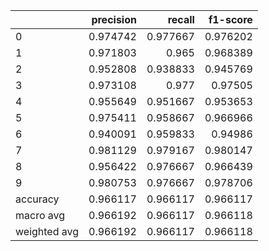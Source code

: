 |              |   precision |   recall |   f1-score |
|:-------------|------------:|---------:|-----------:|
| 0            |    0.974742 | 0.977667 |   0.976202 |
| 1            |    0.971803 | 0.965    |   0.968389 |
| 2            |    0.952808 | 0.938833 |   0.945769 |
| 3            |    0.973108 | 0.977    |   0.97505  |
| 4            |    0.955649 | 0.951667 |   0.953653 |
| 5            |    0.975411 | 0.958667 |   0.966966 |
| 6            |    0.940091 | 0.959833 |   0.94986  |
| 7            |    0.981129 | 0.979167 |   0.980147 |
| 8            |    0.956422 | 0.976667 |   0.966439 |
| 9            |    0.980753 | 0.976667 |   0.978706 |
| accuracy     |    0.966117 | 0.966117 |   0.966117 |
| macro avg    |    0.966192 | 0.966117 |   0.966118 |
| weighted avg |    0.966192 | 0.966117 |   0.966118 |